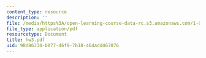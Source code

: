 ```yaml
---
content_type: resource
description: ''
file: /media/https%3A/open-learning-course-data-rc.s3.amazonaws.com/1-033-mechanics-of-material-systems-an-energy-approach-fall-2003/98d86334b077d6f97b18464add467076_hw3.pdf
file_type: application/pdf
resourcetype: Document
title: hw3.pdf
uid: 98d86334-b077-d6f9-7b18-464add467076
---
```

